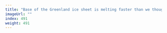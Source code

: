 ```yaml
---
title: "Base of the Greenland ice sheet is melting faster than we thought"
imageUrl: ""
index: 491
weight: 491
---
```

